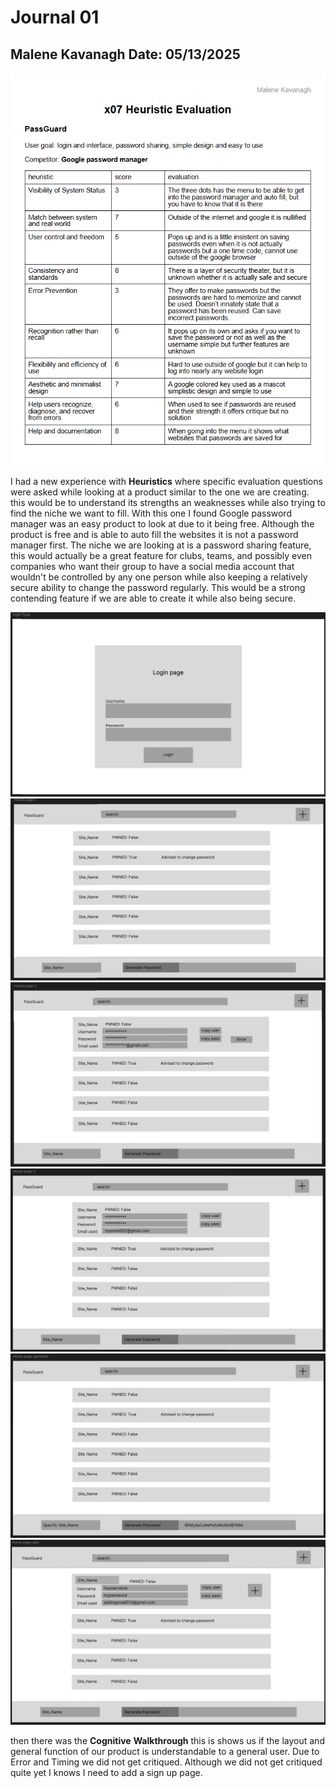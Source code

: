 # Journal 01


## Malene Kavanagh   Date: 05/13/2025

![](Heuristics.png)

I had a new experience with **Heuristics** where specific evaluation questions 
were asked while looking at a product similar to the one we are creating. this would be
to understand its strengths an weaknesses while also trying to find the niche we want to fill.
With this one I found Google password manager was an easy product to look at due to it being free.
Although the product is free and is able to auto fill the websites it is not a password manager first.
The niche we are looking at is a password sharing feature, this would actually be a great feature for 
clubs, teams, and possibly even companies who want their group to have a social media account that wouldn't 
be controlled by any one person while also keeping a relatively secure ability to change the password regularly.
This would be a strong contending feature if we are able to create it while also being secure.

![](WF1.png)
![](WF2.png)
![](WF3.png)
![](WF4.png)
![](WF5.png)
![](WF6.png)

then there was the **Cognitive** **Walkthrough** this is shows us if the layout and general function of our
product is understandable to a general user. Due to Error and Timing we did not get critiqued. Although we 
did not get critiqued quite yet I knows I need to add a sign up page.
